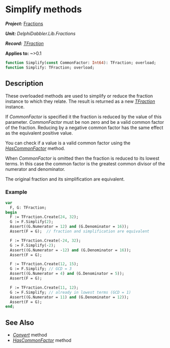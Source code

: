 # Simplify methods

***Project:*** [Fractions](../API.md)

***Unit:*** _DelphiDabbler.Lib.Fractions_

***Record:*** [_TFraction_](./TFraction.md)

**Applies to:** ~>0.1

```pascal
function Simplify(const CommonFactor: Int64): TFraction; overload;
function Simplify: TFraction; overload;
```

## Description

These overloaded methods are used to simplify or reduce the fraction instance to which they relate. The result is returned as a new [_TFraction_](./TFraction.md) instance.

If _CommonFactor_ is specified it the fraction is reduced by the value of this parameter. _CommonFactor_ must be non zero and be a valid common factor of the fraction. Reducing by a negative common factor has the same effect as the equivalent positive value.

You can check if a value is a valid common factor using the [_HasCommonFactor_](./TFraction-HasCommonFactor.md) method.

When _CommonFactor_ is omitted then the fraction is reduced to its lowest terms. In this case the common factor is the greatest common divisor of the numerator and denominator.

The original fraction and its simplification are equivalent.

### Example

```pascal
var
  F, G: TFraction;
begin
  F := TFraction.Create(24, 32);
  G := F.Simplify(2);
  Assert((G.Numerator = 12) and (G.Denominator = 16));
  Assert(F = G);  // fraction and simplification are equivalent

  F := TFraction.Create(-24, 32);
  G := F.Simplify(-2);
  Assert((G.Numerator = -12) and (G.Denominator = 16));
  Assert(F = G);

  F := TFraction.Create(12, 15);
  G := F.Simplify; // GCD = 3
  Assert((G.Numerator = 4) and (G.Denominator = 5));
  Assert(F = G);

  F := TFraction.Create(11, 12);
  G := F.Simplify; // already in lowest terms (GCD = 1)
  Assert((G.Numerator = 11) and (G.Denominator = 12));
  Assert(F = G);
end;
```

## See Also

* [_Convert_](./TFraction-Convert.md) method
* [_HasCommonFactor_](./TFraction-HasCommonFactor.md) method
